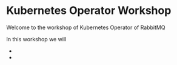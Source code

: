# Kubernetes Operator Workshop

Welcome to the workshop of Kubernetes Operator of RabbitMQ

In this workshop we will

-  
- 
